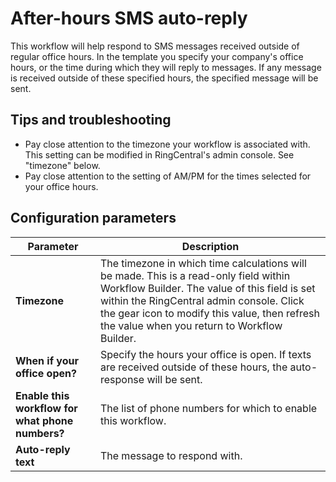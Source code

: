# After-hours SMS auto-reply

This workflow will help respond to SMS messages received outside of regular office hours. In the template you specify your company's office hours, or the time during which they will reply to messages. If any message is received outside of these specified hours, the specified message will be sent. 

## Tips and troubleshooting

* Pay close attention to the timezone your workflow is associated with. This setting can be modified in RingCentral's admin console. See "timezone" below.
* Pay close attention to the setting of AM/PM for the times selected for your office hours. 

## Configuration parameters

| Parameter | Description |
|-|-|
| **Timezone** | The timezone in which time calculations will be made. This is a read-only field within Workflow Builder. The value of this field is set within the RingCentral admin console. Click the gear icon to modify this value, then refresh the value when you return to Workflow Builder. |
| **When if your office open?** | Specify the hours your office is open. If texts are received outside of these hours, the auto-response will be sent. | 
| **Enable this workflow for what phone numbers?** | The list of phone numbers for which to enable this workflow. |
| **Auto-reply text** | The message to respond with. |

